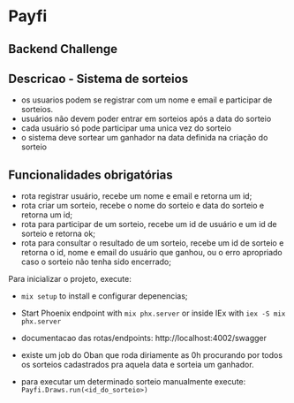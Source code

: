 # Payfi

## Backend Challenge

## Descricao - Sistema de sorteios
* os usuarios podem se registrar com um nome e email e participar de sorteios.
* usuários não devem poder entrar em sorteios após a data do sorteio
* cada usuário só pode participar uma unica vez do sorteio
* o sistema deve sortear um ganhador na data definida na criação do sorteio

## Funcionalidades obrigatórias
* rota registrar usuário, recebe um nome e email e retorna um id;
* rota criar um sorteio, recebe o nome do sorteio e data do sorteio e retorna um id;
* rota para participar de um sorteio, recebe um id de usuário e um id de sorteio e retorna ok;
* rota para consultar o resultado de um sorteio, recebe um id de sorteio e retorna o id, nome e email do usuário que ganhou, ou o erro apropriado caso o sorteio não tenha sido encerrado;

Para inicializar o projeto, execute:

* `mix setup` to install e configurar depenencias;
* Start Phoenix endpoint with `mix phx.server` or inside IEx with `iex -S mix phx.server`

* documentacao das rotas/endpoints: http://localhost:4002/swagger
* existe um job do Oban que roda diriamente as 0h procurando por todos os sorteios cadastrados pra aquela data e sorteia um ganhador.
* para executar um determinado sorteio manualmente execute: `Payfi.Draws.run(<id_do_sorteio>)`


